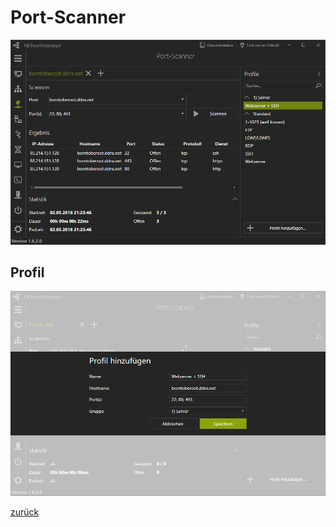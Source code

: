 # Port-Scanner

![PortScanner](../../_images/PortScanner.de-DE.png)

## Profil

![PortScanner_Profile](../../_images/PortScanner_Profile.de-DE.png)

[zurück](../README.md)